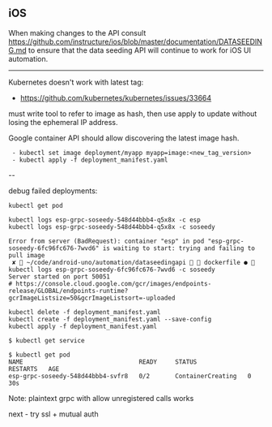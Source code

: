 ## iOS

When making changes to the API consult https://github.com/instructure/ios/blob/master/documentation/DATASEEDING.md to ensure that the data seeding API will continue to work for iOS UI automation.

---

Kubernetes doesn't work with latest tag:

- https://github.com/kubernetes/kubernetes/issues/33664

must write tool to refer to image as hash, then use apply to update
without losing the ephemeral IP address.

Google container API should allow discovering the latest image hash.

```
 - kubectl set image deployment/myapp myapp=image:<new_tag_version>
 - kubectl apply -f deployment_manifest.yaml
```

--

debug failed deployments:

```
kubectl get pod

kubectl logs esp-grpc-soseedy-548d44bbb4-q5x8x -c esp
kubectl logs esp-grpc-soseedy-548d44bbb4-q5x8x -c soseedy

Error from server (BadRequest): container "esp" in pod "esp-grpc-soseedy-6fc96fc676-7wvd6" is waiting to start: trying and failing to pull image
 ✘  ~/code/android-uno/automation/dataseedingapi   dockerfile ●  kubectl logs esp-grpc-soseedy-6fc96fc676-7wvd6 -c soseedy
Server started on port 50051
# https://console.cloud.google.com/gcr/images/endpoints-release/GLOBAL/endpoints-runtime?gcrImageListsize=50&gcrImageListsort=-uploaded

kubectl delete -f deployment_manifest.yaml
kubectl create -f deployment_manifest.yaml --save-config
kubectl apply -f deployment_manifest.yaml

$ kubectl get service

$ kubectl get pod
NAME                                READY     STATUS              RESTARTS   AGE
esp-grpc-soseedy-548d44bbb4-svfr8   0/2       ContainerCreating   0          30s
```

Note: plaintext grpc with allow unregistered calls works

next - try ssl + mutual auth
